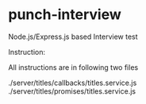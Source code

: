 # punch-interview
Node.js/Express.js based Interview test


Instruction:

All instructions are in following two files

./server/titles/callbacks/titles.service.js
./server/titles/promises/titles.service.js
